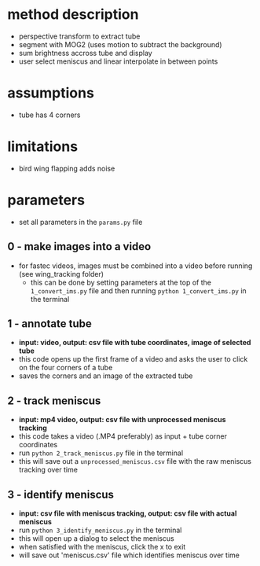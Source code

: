 # method description
- perspective transform to extract tube
- segment with MOG2 (uses motion to subtract the background)
- sum brightness accross tube and display
- user select meniscus and linear interpolate in between points

# assumptions
- tube has 4 corners

# limitations
- bird wing flapping adds noise

# parameters
- set all parameters in the `params.py` file

## 0 - make images into a video
- for fastec videos, images must be combined into a video before running (see wing_tracking folder)
    - this can be done by setting parameters at the top of the `1_convert_ims.py` file and then running `python 1_convert_ims.py` in the terminal 
    
## 1 - annotate tube
- **input: video, output: csv file with tube coordinates, image of selected tube**
- this code opens up the first frame of a video and asks the user to click on the four corners of a tube
- saves the corners and an image of the extracted tube

## 2 - track meniscus
- **input: mp4 video, output: csv file with unprocessed meniscus tracking**
- this code takes a video (.MP4 preferably) as input + tube corner coordinates
- run `python 2_track_meniscus.py` file in the terminal
- this will save out a `unprocessed_meniscus.csv` file with the raw meniscus tracking over time

## 3 - identify meniscus
- **input: csv file with meniscus tracking, output: csv file with actual meniscus**
 - run `python 3_identify_meniscus.py` in the terminal
 - this will open up a dialog to select the meniscus
 - when satisfied with the meniscus, click the x to exit
 - will save out 'meniscus.csv' file which identifies meniscus over time

 

